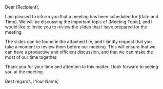 Dear [Recipient],

I am pleased to inform you that a meeting has been scheduled for [Date and Time]. We will be discussing the important topic of [Meeting Topic], and I would like to invite you to review the slides that I have prepared for the meeting.

The slides can be found in the attached file, and I kindly request that you take a moment to review them before our meeting. This will ensure that we can have a productive and efficient discussion, and that we can make the most of our time together.

Thank you for your time and attention to this matter. I look forward to seeing you at the meeting.

Best regards,
[Your Name]